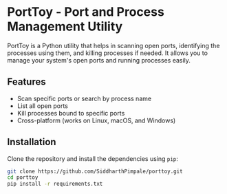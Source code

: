 # PortToy - Port and Process Management Utility

PortToy is a Python utility that helps in scanning open ports, identifying the processes using them, and killing processes if needed. It allows you to manage your system's open ports and running processes easily.

## Features

- Scan specific ports or search by process name
- List all open ports
- Kill processes bound to specific ports
- Cross-platform (works on Linux, macOS, and Windows)

## Installation

Clone the repository and install the dependencies using `pip`:

```bash
git clone https://github.com/SiddharthPimpale/porttoy.git
cd porttoy
pip install -r requirements.txt
